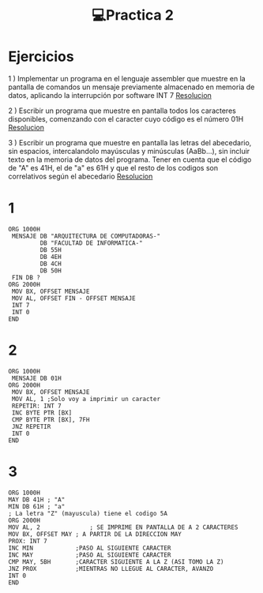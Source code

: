 <h1 align="center"> 💻Practica 2</h1>


Ejercicios
=================

1 ) Implementar un programa en el lenguaje assembler que muestre en la pantalla de comandos un mensaje previamente almacenado en memoria de datos, aplicando la interrupción por software INT 7 [Resolucion](#1)
 
2 ) Escribir un programa que muestre en pantalla todos los caracteres disponibles, comenzando con el caracter cuyo código es el número 01H [Resolucion](#2)

3 ) Escribir un programa que muestre en pantalla las letras del abecedario, sin espacios, intercalandolo mayúsculas y minúsculas (AaBb...), sin incluir texto en la memoria de datos del programa. Tener en cuenta que el código de "A" es 41H, el de "a" es 61H y que el resto de los codigos son correlativos según el abecedario [Resolucion](#3)


1
=
```Assembly
ORG 1000H
 MENSAJE DB "ARQUITECTURA DE COMPUTADORAS-"
         DB "FACULTAD DE INFORMATICA-"
         DB 55H
         DB 4EH
         DB 4CH
         DB 50H
 FIN DB ?
ORG 2000H
 MOV BX, OFFSET MENSAJE
 MOV AL, OFFSET FIN - OFFSET MENSAJE
 INT 7    
 INT 0
END
```

2
=
```Assembly
ORG 1000H
 MENSAJE DB 01H
ORG 2000H
 MOV BX, OFFSET MENSAJE
 MOV AL, 1 ;Solo voy a imprimir un caracter
 REPETIR: INT 7    
 INC BYTE PTR [BX]
 CMP BYTE PTR [BX], 7FH
 JNZ REPETIR
 INT 0
END
```


3
=
```Assembly
ORG 1000H
MAY DB 41H ; "A"
MIN DB 61H ; "a"
; La letra "Z" (mayuscula) tiene el codigo 5A
ORG 2000H
MOV AL, 2 		       ; SE IMPRIME EN PANTALLA DE A 2 CARACTERES
MOV BX, OFFSET MAY ; A PARTIR DE LA DIRECCION MAY
PROX: INT 7
INC MIN            ;PASO AL SIGUIENTE CARACTER
INC MAY            ;PASO AL SIGUIENTE CARACTER
CMP MAY, 5BH       ;CARACTER SIGUIENTE A LA Z (ASI TOMO LA Z)
JNZ PROX           ;MIENTRAS NO LLEGUE AL CARACTER, AVANZO
INT 0
END
```
